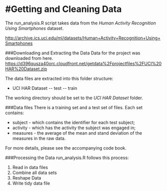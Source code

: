 #Getting and Cleaning Data
=========================
The run_analysis.R script takes data from the *Human Activity Recognition Using Smartphones* dataset.

http://archive.ics.uci.edu/ml/datasets/Human+Activity+Recognition+Using+Smartphones

###Downloading and Extracting the Data
Data for the project was downloaded from here.
https://d396qusza40orc.cloudfront.net/getdata%2Fprojectfiles%2FUCI%20HAR%20Dataset.zip

The data files are extracted into this folder structure:

- UCI HAR Dataset
-- test
-- train

The working directory should be set to the *UCI HAR Dataset* folder.

###Data files
There is a training set and a test set of files. Each set contains:
* subject - which contains the identifier for each test subject;
* activity - which has the activity the subject was engaged in;
* measures - the average of the mean and stand deviation of the measures in the raw data.

For more details, please see the accompanying code book.

###Processing the Data
run_analysis.R follows this process:
1. Read in data files
2. Combine all data sets
3. Reshape Data
4. Write tidy data file
